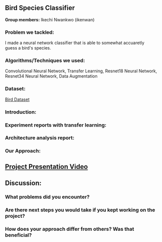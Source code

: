 ## Bird Species Classifier

**Group members:** Ikechi Nwankwo (ikenwan)

### Problem we tackled:

I made a neural network classifier that is able to somewhat accuaretly guess a bird's species. 

### Algorithms/Techniques we used:

Convolutional Neural Network, Transfer Learning, Resnet18 Neural Network, Resnet34 Neural Network, Data Augmentation

### Dataset:

[Bird Dataset](https://www.kaggle.com/c/birds21sp/data)

### Introduction:


### Experiment reports with transfer learning:


### Architecture analysis report:


### Our Approach:



## [Project Presentation Video](https://www.youtube.com/watch?v=s99BOFDfnV0)

## Discussion:
### What problems did you encounter?


### Are there next steps you would take if you kept working on the project?


### How does your approach differ from others? Was that beneficial?

